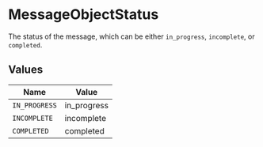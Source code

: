 # MessageObjectStatus

The status of the message, which can be either `in_progress`, `incomplete`, or `completed`.


## Values

| Name          | Value         |
| ------------- | ------------- |
| `IN_PROGRESS` | in_progress   |
| `INCOMPLETE`  | incomplete    |
| `COMPLETED`   | completed     |